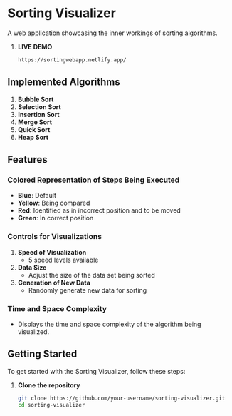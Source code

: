 # Sorting Visualizer

A web application showcasing the inner workings of sorting algorithms.

1. **LIVE DEMO**
   ```sh
   https://sortingwebapp.netlify.app/
## Implemented Algorithms

1. **Bubble Sort**
2. **Selection Sort**
3. **Insertion Sort**
4. **Merge Sort**
5. **Quick Sort**
6. **Heap Sort**

## Features

### Colored Representation of Steps Being Executed

- **Blue**: Default
- **Yellow**: Being compared
- **Red**: Identified as in incorrect position and to be moved
- **Green**: In correct position

### Controls for Visualizations

1. **Speed of Visualization**
   - 5 speed levels available
2. **Data Size**
   - Adjust the size of the data set being sorted
3. **Generation of New Data**
   - Randomly generate new data for sorting

### Time and Space Complexity

- Displays the time and space complexity of the algorithm being visualized.

## Getting Started

To get started with the Sorting Visualizer, follow these steps:

1. **Clone the repository**
   ```sh
   git clone https://github.com/your-username/sorting-visualizer.git
   cd sorting-visualizer
